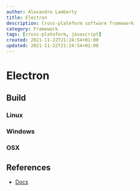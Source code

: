 ```yaml
---
author: Alexandre Lamberty
title: Electron
description: Cross-plateform software framework
category: Framework
tags: [cross-plateform, javascript]
created: 2021-11-22T21:24:54+01:00
updated: 2021-11-22T21:24:54+01:00
---
```


# Electron

## Build

### Linux

### Windows

### OSX

## References

- [Docs](https://www.electronjs.org/docs/latest)
